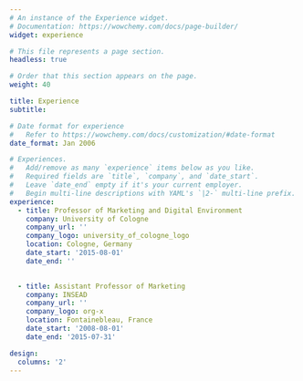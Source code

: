 ```yaml
---
# An instance of the Experience widget.
# Documentation: https://wowchemy.com/docs/page-builder/
widget: experience

# This file represents a page section.
headless: true

# Order that this section appears on the page.
weight: 40

title: Experience
subtitle:

# Date format for experience
#   Refer to https://wowchemy.com/docs/customization/#date-format
date_format: Jan 2006

# Experiences.
#   Add/remove as many `experience` items below as you like.
#   Required fields are `title`, `company`, and `date_start`.
#   Leave `date_end` empty if it's your current employer.
#   Begin multi-line descriptions with YAML's `|2-` multi-line prefix.
experience:
  - title: Professor of Marketing and Digital Environment
    company: University of Cologne
    company_url: ''
    company_logo: university_of_cologne_logo
    location: Cologne, Germany
    date_start: '2015-08-01'
    date_end: ''

        
  - title: Assistant Professor of Marketing
    company: INSEAD
    company_url: ''
    company_logo: org-x
    location: Fontainebleau, France
    date_start: '2008-08-01'
    date_end: '2015-07-31'

design:
  columns: '2'
---
```


